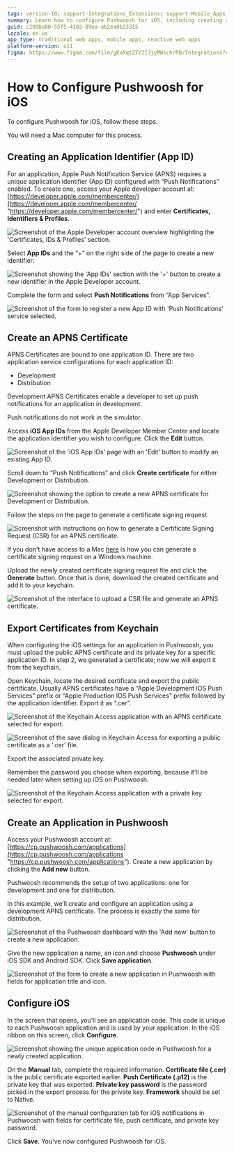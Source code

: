```yaml
---
tags: version-10; support-Integrations_Extensions; support-Mobile_Apps; support-webapps; Pushwoosh; iOS;
summary: Learn how to configure Pushwoosh for iOS, including creating an App ID and APNS certificate, and setting up in OutSystems 11 (O11).
guid: c299ba80-55f5-4102-89ea-ab2ea0b23315
locale: en-us
app_type: traditional web apps, mobile apps, reactive web apps
platform-version: o11
figma: https://www.figma.com/file/gKoXqtZTY2IJjyMWschrRB/Integrations?node-id=1242:234
---
```


# How to Configure Pushwoosh for iOS

To configure Pushwoosh for iOS, follow these steps. 

<div class="info" markdown="1">

You will need a Mac computer for this process.
</div>

## Creating an Application Identifier (App ID)

For an application, Apple Push Notification Service (APNS) requires a unique application identifier (App ID) configured with “Push Notifications” enabled. To create one, access your Apple developer account at: [https://developer.apple.com/membercenter/](https://developer.apple.com/membercenter/ "https://developer.apple.com/membercenter/") and enter **Certificates, Identifiers & Profiles**.

![Screenshot of the Apple Developer account overview highlighting the 'Certificates, IDs & Profiles' section.](images/image02.png "Apple Developer Account Overview")

Select **App IDs** and the “+” on the right side of the page to create a new identifier:

![Screenshot showing the 'App IDs' section with the '+' button to create a new identifier in the Apple Developer account.](images/image08.png "App IDs Section in Apple Developer Account")

Complete the form and select **Push Notifications** from “App Services”.

![Screenshot of the form to register a new App ID with 'Push Notifications' service selected.](images/image05.png "Registering an App ID")

## Create an APNS Certificate

APNS Certificates are bound to one application ID. There are two application service configurations for each application ID:

* Development 
* Distribution 

Development APNS Certificates enable a developer to set up push notifications for an application in development. 

<div class="info" markdown="1">

Push notifications do not work in the simulator.
</div>

Access **iOS App IDs** from the Apple Developer Member Center and locate the application identifier you wish to configure. Click the **Edit** button.

![Screenshot of the 'iOS App IDs' page with an 'Edit' button to modify an existing App ID.](images/image11.png "Edit App ID Configuration")

Scroll down to “Push Notifications” and click **Create certificate** for either Development or Distribution.

![Screenshot showing the option to create a new APNS certificate for Development or Distribution.](images/image00.png "Creating an APNS Certificate")

Follow the steps on the page to generate a certificate signing request.

![Screenshot with instructions on how to generate a Certificate Signing Request (CSR) for an APNS certificate.](images/image06.png "Generating a Certificate Signing Request")

<div class="info" markdown="1">

If you don't have access to a Mac [here](<https://success.outsystems.com/Documentation/10/Delivering_Mobile_Apps/Generate_and_Distribute_Your_Mobile_App/More_Information_on_Generating_and_Distributing_Mobile_Apps#create-a-certificate>) is how you can generate a certificate signing request on a Windows machine.
</div>

Upload the newly created certificate signing request file and click the **Generate** button. Once that is done, download the created certificate and add it to your keychain.

![Screenshot of the interface to upload a CSR file and generate an APNS certificate.](images/image04.png "Uploading a CSR File")

## Export Certificates from Keychain

When configuring the iOS settings for an application in Pushwoosh, you must upload the public APNS certificate and its private key for a specific application ID. In step 2, we generated a certificate; now we will export it from the keychain.

Open Keychain, locate the desired certificate and export the public certificate. Usually APNS certificates have a “Apple Development IOS Push Services” prefix or “Apple Production IOS Push Services” prefix followed by the application identifier. Export it as “.cer”.

![Screenshot of the Keychain Access application with an APNS certificate selected for export.](images/image12.png "Exporting a Public Certificate from Keychain")

![Screenshot of the save dialog in Keychain Access for exporting a public certificate as a '.cer' file.](images/image03.png "Saving Exported Certificate")

Export the associated private key. 

<div class="info" markdown="1">

Remember the password you choose when exporting, because it’ll be needed later when setting up iOS on Pushwoosh.
</div>

![Screenshot of the Keychain Access application with a private key selected for export.](images/image13.png "Exporting a Private Key from Keychain")

## Create an Application in Pushwoosh

Access your Pushwoosh account at: [https://cp.pushwoosh.com/applications](https://cp.pushwoosh.com/applications "https://cp.pushwoosh.com/applications"). Create a new application by clicking the **Add new** button.

Pushwoosh recommends the setup of two applications: one for development and one for distribution.

In this example, we’ll create and configure an application using a development APNS certificate. The process is exactly the same for distribution.

![Screenshot of the Pushwoosh dashboard with the 'Add new' button to create a new application.](images/image07.png "Pushwoosh Add New Application")

Give the new application a name, an icon and choose **Pushwoosh** under iOS SDK and Android SDK. Click **Save application**.

![Screenshot of the form to create a new application in Pushwoosh with fields for application title and icon.](images/image01.png "Creating a New Application in Pushwoosh")

## Configure iOS

In the screen that opens, you’ll see an application code. This code is unique to each Pushwoosh application and is used by your application. In the iOS ribbon on this screen, click **Configure**.

![Screenshot showing the unique application code in Pushwoosh for a newly created application.](images/image09.png "Pushwoosh Application Code")

On the **Manual** tab, complete the required information. **Certificate file (.cer)** is the public certificate exported earlier. **Push Certificate (.p12)** is the private key that was exported. **Private key password** is the password picked in the export process for the private key. **Framework** should be set to Native.

![Screenshot of the manual configuration tab for iOS notifications in Pushwoosh with fields for certificate file, push certificate, and private key password.](images/image10.png "Configuring iOS Notifications in Pushwoosh")

Click **Save**. You've now configured Pushwoosh for iOS.
